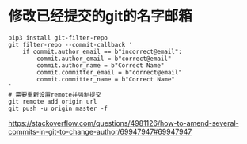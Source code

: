 # 修改已经提交的git的名字邮箱

```shell
pip3 install git-filter-repo
git filter-repo --commit-callback '
    if commit.author_email == b"incorrect@email":
        commit.author_email = b"correct@email" 
        commit.author_name = b"Correct Name"
        commit.committer_email = b"correct@email" 
        commit.committer_name = b"Correct Name"
'
# 需要重新设置remote并强制提交
git remote add origin url
git push -u origin master -f
```
https://stackoverflow.com/questions/4981126/how-to-amend-several-commits-in-git-to-change-author/69947947#69947947